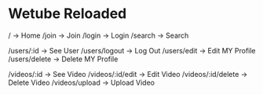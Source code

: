 # Wetube Reloaded
/ -> Home 
/join -> Join 
/login -> Login 
/search -> Search

/users/:id -> See User 
/users/logout -> Log Out 
/users/edit -> Edit MY Profile 
/users/delete -> Delete MY Profile

/videos/:id -> See Video 
/videos/:id/edit -> Edit Video 
/videos/:id/delete -> Delete Video 
/videos/upload -> Upload Video